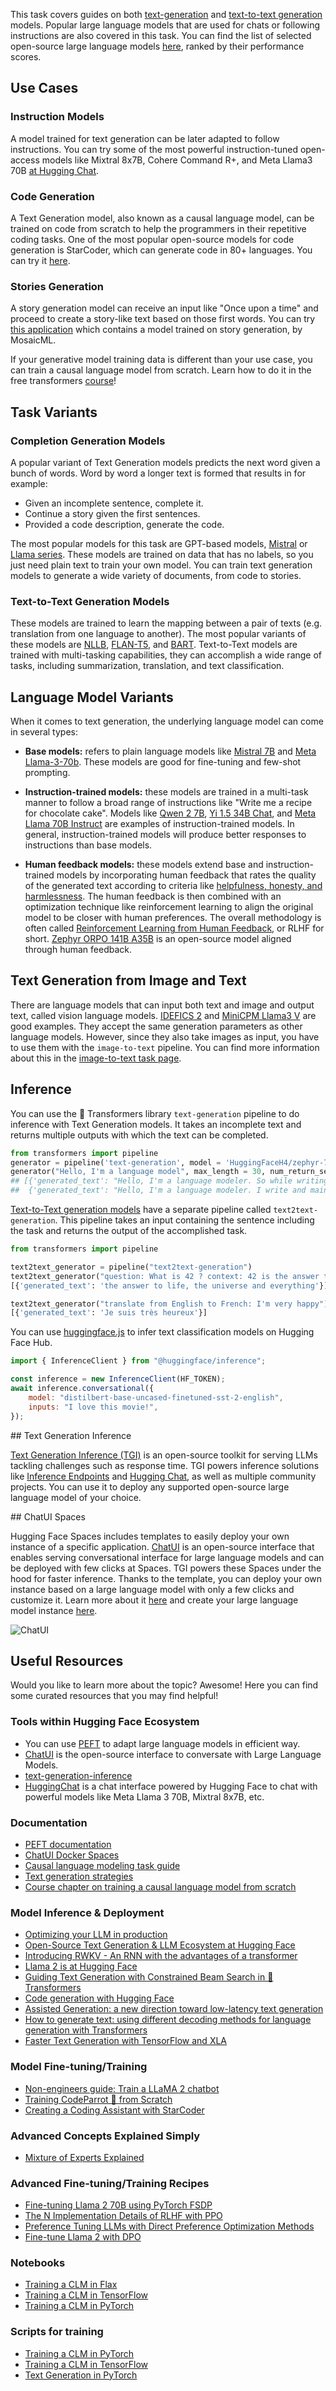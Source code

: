 This task covers guides on both [text-generation](https://huggingface.co/models?pipeline_tag=text-generation&sort=downloads) and [text-to-text generation](https://huggingface.co/models?pipeline_tag=text2text-generation&sort=downloads) models. Popular large language models that are used for chats or following instructions are also covered in this task. You can find the list of selected open-source large language models [here](https://huggingface.co/spaces/open-llm-leaderboard/open_llm_leaderboard), ranked by their performance scores.

## Use Cases

### Instruction Models

A model trained for text generation can be later adapted to follow instructions. You can try some of the most powerful instruction-tuned open-access models like Mixtral 8x7B, Cohere Command R+, and Meta Llama3 70B [at Hugging Chat](https://huggingface.co/chat).

### Code Generation

A Text Generation model, also known as a causal language model, can be trained on code from scratch to help the programmers in their repetitive coding tasks. One of the most popular open-source models for code generation is StarCoder, which can generate code in 80+ languages. You can try it [here](https://huggingface.co/spaces/bigcode/bigcode-playground).

### Stories Generation

A story generation model can receive an input like "Once upon a time" and proceed to create a story-like text based on those first words. You can try [this application](https://huggingface.co/spaces/mosaicml/mpt-7b-storywriter) which contains a model trained on story generation, by MosaicML.

If your generative model training data is different than your use case, you can train a causal language model from scratch. Learn how to do it in the free transformers [course](https://huggingface.co/course/chapter7/6?fw=pt)!

## Task Variants

### Completion Generation Models

A popular variant of Text Generation models predicts the next word given a bunch of words. Word by word a longer text is formed that results in for example:

- Given an incomplete sentence, complete it.
- Continue a story given the first sentences.
- Provided a code description, generate the code.

The most popular models for this task are GPT-based models, [Mistral](mistralai/Mistral-7B-v0.1) or [Llama series](https://huggingface.co/meta-llama/Llama-2-7b-chat-hf). These models are trained on data that has no labels, so you just need plain text to train your own model. You can train text generation models to generate a wide variety of documents, from code to stories.

### Text-to-Text Generation Models

These models are trained to learn the mapping between a pair of texts (e.g. translation from one language to another). The most popular variants of these models are [NLLB](facebook/nllb-200-distilled-600M), [FLAN-T5](https://huggingface.co/google/flan-t5-xxl), and [BART](https://huggingface.co/docs/transformers/model_doc/bart). Text-to-Text models are trained with multi-tasking capabilities, they can accomplish a wide range of tasks, including summarization, translation, and text classification.

## Language Model Variants

When it comes to text generation, the underlying language model can come in several types:

- **Base models:** refers to plain language models like [Mistral 7B](https://huggingface.co/mistralai/Mistral-7B-v0.3) and [Meta Llama-3-70b](https://huggingface.co/meta-llama/Meta-Llama-3-70B). These models are good for fine-tuning and few-shot prompting.

- **Instruction-trained models:** these models are trained in a multi-task manner to follow a broad range of instructions like "Write me a recipe for chocolate cake". Models like [Qwen 2 7B](https://huggingface.co/Qwen/Qwen2-7B-Instruct), [Yi 1.5 34B Chat](https://huggingface.co/01-ai/Yi-1.5-34B-Chat), and [Meta Llama 70B Instruct](https://huggingface.co/meta-llama/Meta-Llama-3-70B-Instruct) are examples of instruction-trained models. In general, instruction-trained models will produce better responses to instructions than base models.

- **Human feedback models:** these models extend base and instruction-trained models by incorporating human feedback that rates the quality of the generated text according to criteria like [helpfulness, honesty, and harmlessness](https://arxiv.org/abs/2112.00861). The human feedback is then combined with an optimization technique like reinforcement learning to align the original model to be closer with human preferences. The overall methodology is often called [Reinforcement Learning from Human Feedback](https://huggingface.co/blog/rlhf), or RLHF for short. [Zephyr ORPO 141B A35B](https://huggingface.co/HuggingFaceH4/zephyr-orpo-141b-A35b-v0.1) is an open-source model aligned through human feedback.

## Text Generation from Image and Text

There are language models that can input both text and image and output text, called vision language models. [IDEFICS 2](https://huggingface.co/HuggingFaceM4/idefics2-8b) and [MiniCPM Llama3 V](https://huggingface.co/openbmb/MiniCPM-Llama3-V-2_5) are good examples. They accept the same generation parameters as other language models. However, since they also take images as input, you have to use them with the `image-to-text` pipeline. You can find more information about this in the [image-to-text task page](https://huggingface.co/tasks/image-to-text).

## Inference

You can use the 🤗 Transformers library `text-generation` pipeline to do inference with Text Generation models. It takes an incomplete text and returns multiple outputs with which the text can be completed.

```python
from transformers import pipeline
generator = pipeline('text-generation', model = 'HuggingFaceH4/zephyr-7b-beta')
generator("Hello, I'm a language model", max_length = 30, num_return_sequences=3)
## [{'generated_text': "Hello, I'm a language modeler. So while writing this, when I went out to meet my wife or come home she told me that my"},
##  {'generated_text': "Hello, I'm a language modeler. I write and maintain software in Python. I love to code, and that includes coding things that require writing"}, ...
```

[Text-to-Text generation models](https://huggingface.co/models?pipeline_tag=text2text-generation&sort=downloads) have a separate pipeline called `text2text-generation`. This pipeline takes an input containing the sentence including the task and returns the output of the accomplished task.

```python
from transformers import pipeline

text2text_generator = pipeline("text2text-generation")
text2text_generator("question: What is 42 ? context: 42 is the answer to life, the universe and everything")
[{'generated_text': 'the answer to life, the universe and everything'}]

text2text_generator("translate from English to French: I'm very happy")
[{'generated_text': 'Je suis très heureux'}]
```

You can use [huggingface.js](https://github.com/huggingface/huggingface.js) to infer text classification models on Hugging Face Hub.

```javascript
import { InferenceClient } from "@huggingface/inference";

const inference = new InferenceClient(HF_TOKEN);
await inference.conversational({
	model: "distilbert-base-uncased-finetuned-sst-2-english",
	inputs: "I love this movie!",
});
```

## Text Generation Inference

[Text Generation Inference (TGI)](https://github.com/huggingface/text-generation-inference) is an open-source toolkit for serving LLMs tackling challenges such as response time. TGI powers inference solutions like [Inference Endpoints](https://huggingface.co/inference-endpoints) and [Hugging Chat](https://huggingface.co/chat/), as well as multiple community projects. You can use it to deploy any supported open-source large language model of your choice.

## ChatUI Spaces

Hugging Face Spaces includes templates to easily deploy your own instance of a specific application. [ChatUI](https://github.com/huggingface/chat-ui) is an open-source interface that enables serving conversational interface for large language models and can be deployed with few clicks at Spaces. TGI powers these Spaces under the hood for faster inference. Thanks to the template, you can deploy your own instance based on a large language model with only a few clicks and customize it. Learn more about it [here](https://huggingface.co/docs/hub/spaces-sdks-docker-chatui) and create your large language model instance [here](https://huggingface.co/new-space?template=huggingchat/chat-ui-template).

![ChatUI](https://huggingface.co/datasets/huggingface/documentation-images/resolve/main/blog/os_llms/docker_chat.png)

## Useful Resources

Would you like to learn more about the topic? Awesome! Here you can find some curated resources that you may find helpful!

### Tools within Hugging Face Ecosystem

- You can use [PEFT](https://github.com/huggingface/peft) to adapt large language models in efficient way.
- [ChatUI](https://github.com/huggingface/chat-ui) is the open-source interface to conversate with Large Language Models.
- [text-generation-inference](https://github.com/huggingface/text-generation-inference)
- [HuggingChat](https://huggingface.co/chat/) is a chat interface powered by Hugging Face to chat with powerful models like Meta Llama 3 70B, Mixtral 8x7B, etc.

### Documentation

- [PEFT documentation](https://huggingface.co/docs/peft/index)
- [ChatUI Docker Spaces](https://huggingface.co/docs/hub/spaces-sdks-docker-chatui)
- [Causal language modeling task guide](https://huggingface.co/docs/transformers/tasks/language_modeling)
- [Text generation strategies](https://huggingface.co/docs/transformers/generation_strategies)
- [Course chapter on training a causal language model from scratch](https://huggingface.co/course/chapter7/6?fw=pt)

### Model Inference & Deployment

- [Optimizing your LLM in production](https://huggingface.co/blog/optimize-llm)
- [Open-Source Text Generation & LLM Ecosystem at Hugging Face](https://huggingface.co/blog/os-llms)
- [Introducing RWKV - An RNN with the advantages of a transformer](https://huggingface.co/blog/rwkv)
- [Llama 2 is at Hugging Face](https://huggingface.co/blog/llama2)
- [Guiding Text Generation with Constrained Beam Search in 🤗 Transformers](https://huggingface.co/blog/constrained-beam-search)
- [Code generation with Hugging Face](https://huggingface.co/spaces/codeparrot/code-generation-models)
- [Assisted Generation: a new direction toward low-latency text generation](https://huggingface.co/blog/assisted-generation)
- [How to generate text: using different decoding methods for language generation with Transformers](https://huggingface.co/blog/how-to-generate)
- [Faster Text Generation with TensorFlow and XLA](https://huggingface.co/blog/tf-xla-generate)

### Model Fine-tuning/Training

- [Non-engineers guide: Train a LLaMA 2 chatbot](https://huggingface.co/blog/Llama2-for-non-engineers)
- [Training CodeParrot 🦜 from Scratch](https://huggingface.co/blog/codeparrot)
- [Creating a Coding Assistant with StarCoder](https://huggingface.co/blog/starchat-alpha)

### Advanced Concepts Explained Simply

- [Mixture of Experts Explained](https://huggingface.co/blog/moe)

### Advanced Fine-tuning/Training Recipes

- [Fine-tuning Llama 2 70B using PyTorch FSDP](https://huggingface.co/blog/ram-efficient-pytorch-fsdp)
- [The N Implementation Details of RLHF with PPO](https://huggingface.co/blog/the_n_implementation_details_of_rlhf_with_ppo)
- [Preference Tuning LLMs with Direct Preference Optimization Methods](https://huggingface.co/blog/pref-tuning)
- [Fine-tune Llama 2 with DPO](https://huggingface.co/blog/dpo-trl)

### Notebooks

- [Training a CLM in Flax](https://github.com/huggingface/notebooks/blob/master/examples/causal_language_modeling_flax.ipynb)
- [Training a CLM in TensorFlow](https://github.com/huggingface/notebooks/blob/master/examples/language_modeling_from_scratch-tf.ipynb)
- [Training a CLM in PyTorch](https://github.com/huggingface/notebooks/blob/master/examples/language_modeling_from_scratch.ipynb)

### Scripts for training

- [Training a CLM in PyTorch](https://github.com/huggingface/transformers/tree/main/examples/pytorch/language-modeling)
- [Training a CLM in TensorFlow](https://github.com/huggingface/transformers/tree/main/examples/tensorflow/language-modeling)
- [Text Generation in PyTorch](https://github.com/huggingface/transformers/tree/main/examples/pytorch/text-generation)
